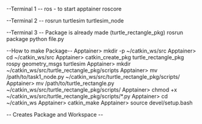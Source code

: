 
--Terminal 1 --
ros - to start apptainer
roscore

--Terminal 2 --
rosrun turtlesim turtlesim_node

--Terminal 3 --
Package is already made (turtle_rectangle_pkg)
rosrun package python file.py


--How to make Package--
Apptainer> mkdir -p ~/catkin_ws/src
Apptainer> cd ~/catkin_ws/src
Apptainer> catkin_create_pkg turtle_rectangle_pkg rospy geometry_msgs turtlesim
Apptainer> mkdir ~/catkin_ws/src/turtle_rectangle_pkg/scripts
Apptainer> mv /path/to/task1_node.py ~/catkin_ws/src/turtle_rectangle_pkg/scripts/
Apptainer> mv /path/to/turtle_rectangle.py ~/catkin_ws/src/turtle_rectangle_pkg/scripts/
Apptainer> chmod +x ~/catkin_ws/src/turtle_rectangle_pkg/scripts/*.py
Apptainer> cd ~/catkin_ws
Apptainer> catkin_make
Apptainer> source devel/setup.bash

-- Creates Package and Workspace --
